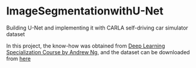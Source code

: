 # ImageSegmentationwithU-Net
Building U-Net and implementing it with CARLA self-driving car simulator dataset

In this project, the know-how was obtained from [Deep Learning Specialization Course by Andrew Ng](https://www.coursera.org/specializations/deep-learning), and the dataset can be downloaded from [here](https://github.com/ongchinkiat/LyftPerceptionChallenge/releases/download/v0.1/carla-capture-20180513A.zip)
